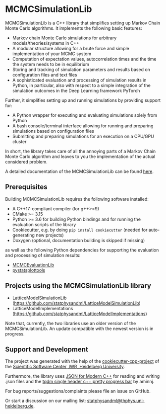 MCMCSimulationLib
=================

<!-- [![License: MIT](https://img.shields.io/badge/License-MIT-yellow.svg)](https://opensource.org/licenses/MIT)
[![GitHub Workflow Status](https://img.shields.io/github/workflow/status/statphysandml/MCMCSimulationLib/CI)](https://github.com/statphysandml/MCMCSimulationLib/actions?query=workflow%3ACI)
[![PyPI Release](https://img.shields.io/pypi/v/MCMCSimulationLib.svg)](https://pypi.org/project/MCMCSimulationLib)
[![Documentation Status](https://readthedocs.org/projects/MCMCSimulationLib/badge/)](https://MCMCSimulationLib.readthedocs.io/)
[![codecov](https://codecov.io/gh/statphysandml/MCMCSimulationLib/branch/main/graph/badge.svg)](https://codecov.io/gh/statphysandml/MCMCSimulationLib)
[![Quality Gate Status](https://sonarcloud.io/api/project_badges/measure?project=statphysandml_MCMCSimulationLib&metric=alert_status)](https://sonarcloud.io/dashboard?id=statphysandml_MCMCSimulationLib) -->

MCMCSimulationLib is a C++ library that simplifies setting up Markov Chain Monte Carlo algorithms.
It implements the following basic features:

- Markov chain Monte Carlo simulations for arbitrary models/theories/systems in C++
- A modular structure allowing for a brute force and simple implementation of your MCMC system
- Computation of expectation values, autocorrelation times and the time the system needs to be in equilibrium
- Storing and tracking of simulation parameters and results based on configuration files and text files
- A sophisticated evaluation and processing of simulation results in Python, in particular, also with respect to a simple integration of the simulation outcomes in the Deep Learning framework PyTorch 

Further, it simplifies setting up and running simulations by providing support for:

- A Python wrapper for executing and evaluating simulations solely from Python
- A bash console/terminal interface allowing for running and preparing simulations based on configuration files
- Submitting and preparing simulations for an execution on a CPU/GPU cluster

In short, the library takes care of all the annoying parts of a Markov Chain Monte Carlo algorithm and leaves to you the implementation of the actual considered problem.

A detailed documentation of the MCMCSimulationLib can be found [here](https://mcmcsimulationlib.readthedocs.io/en/latest/).

Prerequisites
-------------

Building MCMCSimulationLib requires the following software installed:

* A C++17-compliant compiler (for g++>=9)
* CMake >= 3.15
* Python >= 3.6 for building Python bindings and for running the evaluation
  scripts of the library
* Cookiecutter, e.g. by doing ``pip install cookiecutter`` (needed for
  auto-generating new projects)
* Doxygen (optional, documentation building is skipped if missing)

as well as the following Python dependencies for supporting the evaluation and
processing of simulation results:

* [MCMCEvaluationLib](https://github.com/statphysandml/MCMCEvaluationLib)
* [pystatsplottools](https://github.com/statphysandml/pystatplottools)

Projects using the MCMCSimulationLib library
--------------------------------------------

- LatticeModelSimulationLib (https://github.com/statphysandml/LatticeModelSimulationLib)
- LatticeModelImplementations (https://github.com/statphysandml/LatticeModelImplementations)

Note that, currently, the two libraries use an older version of the MCMCSimulationLib. An update compatible with the newest version is in progress.

Support and Development
----------------------

The project was generated with the help of the [cookiecutter-cpp-project](https://github.com/ssciwr/cookiecutter-cpp-project) of the [Scientific Software Center, IWR, Heidelberg University](https://ssc.iwr.uni-heidelberg.de/).

Furthermore, the library uses [JSON for Modern C++](https://github.com/nlohmann/json) for reading and writing .json files and the [tqdm single header c++ pretty progress bar](https://github.com/aminnj/cpptqdm) by aminnj.

For bug reports/suggestions/complaints please file an issue on GitHub.

Or start a discussion on our mailing list: statphysandml@thphys.uni-heidelberg.de.
